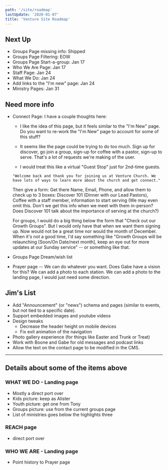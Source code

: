 ```yaml
---
path: '/site/roadmap'
lastUpdate: '2020-01-07'
title: 'Venture Site Roadmap'
---
```


## Next Up

-   Groups Page missing info: Shipped
-   Groups Page Filtering: EOW
-   Groups Page Start-a-group: Jan 17
-   Who We Are Page: Jan 17
-   Staff Page: Jan 24
-   What We Do: Jan 24
-   Add links to the "I'm new" page: Jan 24
-   Ministry Pages: Jan 31

## Need more info

-   Connect Page: I have a couple thoughts here:

    -   I like the idea of this page, but it feels similar to the "I'm New" page. Do you want to re-work the "I'm New" page to account for some of this stuff?
    -   It seems like the page could be trying to do too much. Sign up for discover, go join a group, sign-up for coffee with a pastor, sign-up to serve. That's a lot of requests we're making of the user.

    -   I would treat this like a virtual "Guest Stop" just for 2nd-time guests.

    ```
    "Welcome back and thank you for joining us at Venture Church. We have lots of ways to learn more about the church and get connect."
    ```

    Then give a form: Get there Name, Email, Phone, and allow them to check up to 3 boxes: Discover 101 (Dinner with our Lead Pastors), Coffee with a staff member, information to start serving (We may even omit this. Don't we get this info when we meet with them in-person? Does Discover 101 talk about the importance of serving at the church?)

    For groups, I would do a big thing below the form that "Check out our Growth Groups". But I would only have that when we want them signing up. Now would not be a great time nor would the month of December. When it's not a good time, I'd say something like "Growth Groups will be relaunching [Soon/On Date/next month], keep an eye out for more updates at our Sunday service" -- or something like that.

-   Groups Page Dream/wish list
-   Prayer page -- We can do whatever you want. Does Gabe have a vision for this? We can add a photo to each station. We can add a photo to the landing page, I would just need some direction.

## Jim's List

-   Add "Announcement" (or "news") schema and pages (similar to events, but not tied to a specific date).
-   Support embedded images and youtube videos
-   Design tweaks
    -   Decrease the header height on mobile devices
    -   Fix exit animation of the navigation
-   Photo gallery experience (for things like Easter and Trunk or Treat)
-   Work with Boone and Gabe for old messages and podcast links
-   Allow the text on the contact page to be modified in the CMS.

---

## Details about some of the items above

### WHAT WE DO - Landing page

-   Mostly a direct port over
-   Kids picture: keep as Alister
-   Youth picture: get one from Tony
-   Groups picture: use from the current groups page
-   List of ministries goes below the highlights three

### REACH page

-   direct port over

### WHO WE ARE - Landing page

-   Point history to Prayer page
